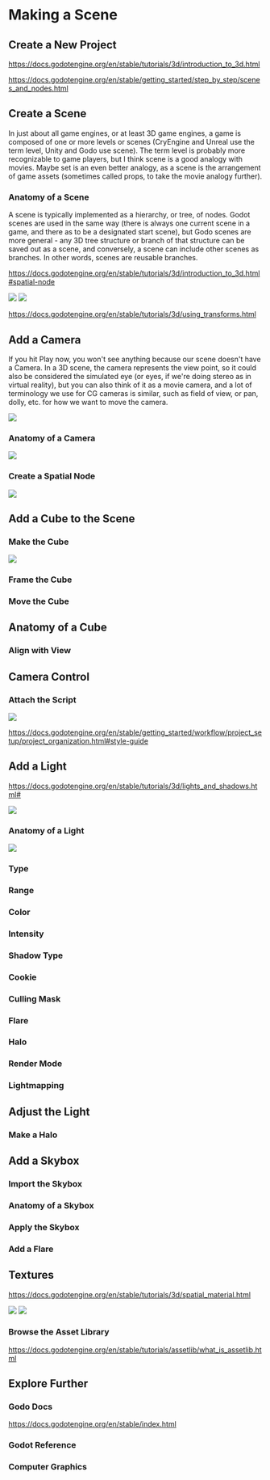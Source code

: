# Making a Scene

## Create a New Project

https://docs.godotengine.org/en/stable/tutorials/3d/introduction_to_3d.html

https://docs.godotengine.org/en/stable/getting_started/step_by_step/scenes_and_nodes.html

## Create a Scene

In just about all game engines, or at least 3D game engines, a game is composed of one or more levels or scenes (CryEngine and Unreal use the term level, Unity and Godo use scene). The term level is probably more recognizable to game players, but I think scene is a good analogy with movies. Maybe set is an even better analogy, as a scene is the arrangement of game assets (sometimes called props, to take the movie analogy further).

### Anatomy of a Scene

A scene is typically implemented as a hierarchy, or tree, of nodes. Godot scenes are used in the same way (there is always one current scene in a game, and there as to be a designated start scene), but Godo scenes are more general - any 3D tree structure or branch of that structure can be saved out as a scene, and conversely, a scene can include other scenes as branches. In other words, scenes are reusable branches.

https://docs.godotengine.org/en/stable/tutorials/3d/introduction_to_3d.html#spatial-node

<img src="images/createspatial.png">

<img src="images/createspatial.png">

https://docs.godotengine.org/en/stable/tutorials/3d/using_transforms.html

## Add a Camera

If you hit Play now, you won't see anything because our scene doesn't have a Camera. In a 3D scene, the camera represents the view point, so it could also be considered the simulated eye (or eyes, if we're doing stereo as in virtual reality), but you can also think of it as a movie camera, and a lot of terminology we use for CG cameras is similar, such as field of view, or pan, dolly, etc. for how we want to move the camera.

<img src="images/createcamera.png">

### Anatomy of a Camera

<img src="images/camera.png">



### Create a Spatial Node

<img src="images/camera.png">

## Add a Cube to the Scene

### Make the Cube

<img src="images/createmesh.png">

### Frame the Cube

### Move the Cube

## Anatomy of a Cube

### Align with View

## Camera Control

### Attach the Script

<img src="images/attachscript.png">

https://docs.godotengine.org/en/stable/getting_started/workflow/project_setup/project_organization.html#style-guide

## Add a Light

https://docs.godotengine.org/en/stable/tutorials/3d/lights_and_shadows.html#

<img src="images/createlight.png">

### Anatomy of a Light

<img src="images/light.png">

### Type

### Range

### Color

### Intensity

### Shadow Type

### Cookie

### Culling Mask

### Flare

### Halo

### Render Mode

### Lightmapping

## Adjust the Light

### Make a Halo

## Add a Skybox

### Import the Skybox

### Anatomy of a Skybox

### Apply the Skybox

### Add a Flare

## Textures

https://docs.godotengine.org/en/stable/tutorials/3d/spatial_material.html

<img src="images/textureimport.png">

<img src="images/materialtexture.png">

### Browse the Asset Library

https://docs.godotengine.org/en/stable/tutorials/assetlib/what_is_assetlib.html

## Explore Further

### Godo Docs

https://docs.godotengine.org/en/stable/index.html

### Godot Reference

### Computer Graphics




